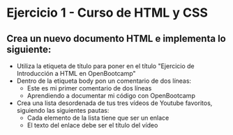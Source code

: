 # Ejercicio 1 - Curso de HTML y CSS

## Crea un nuevo documento HTML e implementa lo siguiente:

* Utiliza la etiqueta de título para poner en el título "Ejercicio de Introducción a HTML en OpenBootcamp"
* Dentro de la etiqueta body pon un comentario de dos líneas:
    * Este es mi primer comentario de dos líneas
    * Aprendiendo a documentar mi código con OpenBootcamp
* Crea una lista desordenada de tus tres vídeos de Youtube favoritos, siguiendo las siguientes pautas:
    * Cada elemento de la lista tiene que ser un enlace
    * El texto del enlace debe ser el título del vídeo
